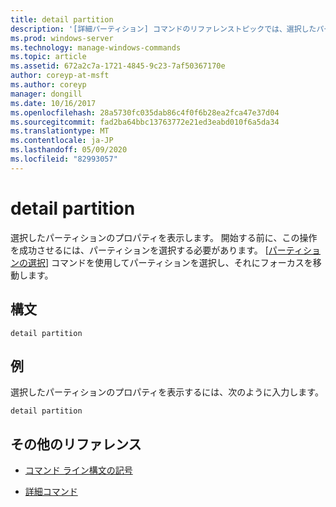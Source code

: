 ```yaml
---
title: detail partition
description: '[詳細パーティション] コマンドのリファレンストピックでは、選択したパーティションのプロパティを表示します。'
ms.prod: windows-server
ms.technology: manage-windows-commands
ms.topic: article
ms.assetid: 672a2c7a-1721-4845-9c23-7af50367170e
author: coreyp-at-msft
ms.author: coreyp
manager: dongill
ms.date: 10/16/2017
ms.openlocfilehash: 28a5730fc035dab86c4f0f6b28ea2fca47e37d04
ms.sourcegitcommit: fad2ba64bbc13763772e21ed3eabd010f6a5da34
ms.translationtype: MT
ms.contentlocale: ja-JP
ms.lasthandoff: 05/09/2020
ms.locfileid: "82993057"
---
```

# <a name="detail-partition"></a>detail partition

選択したパーティションのプロパティを表示します。 開始する前に、この操作を成功させるには、パーティションを選択する必要があります。 [[パーティションの選択](select-partition.md)] コマンドを使用してパーティションを選択し、それにフォーカスを移動します。

## <a name="syntax"></a>構文

```
detail partition
```

## <a name="examples"></a>例

選択したパーティションのプロパティを表示するには、次のように入力します。

```
detail partition
```

## <a name="additional-references"></a>その他のリファレンス

- [コマンド ライン構文の記号](command-line-syntax-key.md)

- [詳細コマンド](detail.md)
